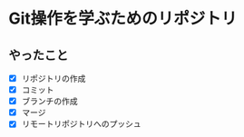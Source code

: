 # Git操作を学ぶためのリポジトリ

## やったこと

- [x] リポジトリの作成
- [x] コミット
- [x] ブランチの作成
- [x] マージ
- [x] リモートリポジトリへのプッシュ
